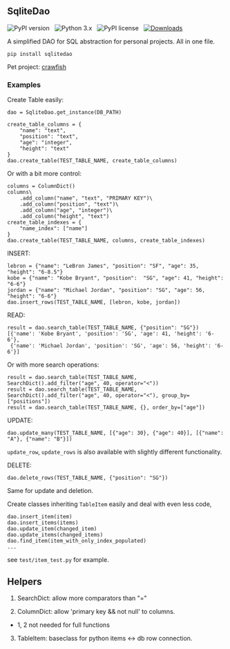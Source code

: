 ## SqliteDao

![PyPI version](http://img.shields.io/pypi/v/sqlitedao.svg) &nbsp; ![Python 3.x](http://img.shields.io/badge/Python-3.x-green.svg) &nbsp; ![PyPI license](https://img.shields.io/github/license/mashape/apistatus.svg) &nbsp; [![Downloads](https://pepy.tech/badge/sqlitedao)](https://pepy.tech/project/sqlitedao)

A simplified DAO for SQL abstraction for personal projects. All in one file.

    pip install sqlitedao
    
Pet project: [crawfish](https://github.com/Aperocky/crawfish)

### Examples

Create Table easily:

    dao = SqliteDao.get_instance(DB_PATH)

    create_table_columns = {
        "name": "text",
        "position": "text",
        "age": "integer",
        "height": "text"
    }
    dao.create_table(TEST_TABLE_NAME, create_table_columns)

Or with a bit more control:

    columns = ColumnDict()
    columns\
        .add_column("name", "text", "PRIMARY KEY")\
        .add_column("position", "text")\
        .add_column("age", "integer")\
        .add_column("height", "text")
    create_table_indexes = {
        "name_index": ["name"]
    }
    dao.create_table(TEST_TABLE_NAME, columns, create_table_indexes)

INSERT:

    lebron = {"name": "LeBron James", "position": "SF", "age": 35, "height": "6-8.5"}
    kobe = {"name": "Kobe Bryant", "position":  "SG", "age": 41, "height": "6-6"}
    jordan = {"name": "Michael Jordan", "position": "SG", "age": 56, "height": "6-6"}
    dao.insert_rows(TEST_TABLE_NAME, [lebron, kobe, jordan])

READ:

    result = dao.search_table(TEST_TABLE_NAME, {"position": "SG"})
    [{'name': 'Kobe Bryant', 'position': 'SG', 'age': 41, 'height': '6-6'},
     {'name': 'Michael Jordan', 'position': 'SG', 'age': 56, 'height': '6-6'}]

Or with more search operations:

    result = dao.search_table(TEST_TABLE_NAME, SearchDict().add_filter("age", 40, operator="<"))
    result = dao.search_table(TEST_TABLE_NAME, SearchDict().add_filter("age", 40, operator="<"), group_by=["positions"])
    result = dao.search_table(TEST_TABLE_NAME, {}, order_by=["age"])

UPDATE:

    dao.update_many(TEST_TABLE_NAME, [{"age": 30}, {"age": 40}], [{"name": "A"}, {"name": "B"}])

`update_row`, `update_rows` is also available with slightly different functionality.

DELETE:

    dao.delete_rows(TEST_TABLE_NAME, {"position": "SG"})

Same for update and deletion.

Create classes inheriting `TableItem` easily and deal with even less code,

    dao.insert_item(item)
    dao.insert_items(items)
    dao.update_item(changed_item)
    dao.update_items(changed_items)
    dao.find_item(item_with_only_index_populated)
    ...

see `test/item_test.py` for example.

## Helpers

1. SearchDict: allow more comparators than "="

2. ColumnDict: allow 'primary key && not null' to columns.

* 1, 2 not needed for full functions

3. TableItem: baseclass for python items <-> db row connection.

